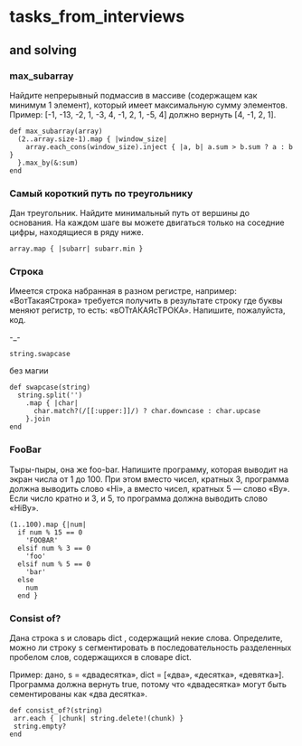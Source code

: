 # tasks_from_interviews

## and solving

### max_subarray

Найдите непрерывный подмассив в массиве (содержащем как минимум 1 элемент), который имеет максимальную сумму элементов.
Пример: [-1, -13, -2, 1, -3, 4, -1, 2, 1, -5, 4] должно вернуть [4, -1, 2, 1].

```
def max_subarray(array)
  (2..array.size-1).map { |window_size|
    array.each_cons(window_size).inject { |a, b| a.sum > b.sum ? a : b }
  }.max_by(&:sum)
end 
```

### Самый короткий путь по треугольнику

Дан треугольник. Найдите минимальный путь от вершины до основания. На каждом шаге вы можете двигаться только на соседние цифры, находящиеся в ряду ниже.

```
array.map { |subarr| subarr.min } 
```

### Строка

Имеется строка набранная в разном регистре, например: «ВотТакаяСтрока» требуется получить в результате строку где буквы меняют регистр, то есть: «вОТтАКАЯсТРОКА». Напишите, пожалуйста, код.

-_-
```
string.swapcase
```

без магии
```
def swapcase(string)
  string.split('')
    .map { |char| 
      char.match?(/[[:upper:]]/) ? char.downcase : char.upcase 
    }.join
end 
```

### FooBar

Тыры-пыры, она же foo-bar. Напишите программу, которая выводит на экран числа от 1 до 100. При этом вместо чисел, кратных 3, программа должна выводить слово «Hi», а вместо чисел, кратных 5 — слово «By». Если число кратно и 3, и 5, то программа должна выводить слово «HiBy».

```
(1..100).map {|num| 
  if num % 15 == 0
    'FOOBAR'
  elsif num % 3 == 0
    'foo'
  elsif num % 5 == 0 
    'bar'
  else 
    num
  end } 
``` 
### Consist of? 

Дана строка s и словарь dict , содержащий некие слова. Определите, можно ли строку s сегментировать в последовательность разделенных пробелом слов, содержащихся в словаре dict.

Пример: дано, s = «двадесятка», dict = [«два», «десятка», «девятка»]. Программа должна вернуть true, потому что «двадесятка» могут быть сементированы как «два десятка».

```
def consist_of?(string)
 arr.each { |chunk| string.delete!(chunk) }
 string.empty? 
end 
```

